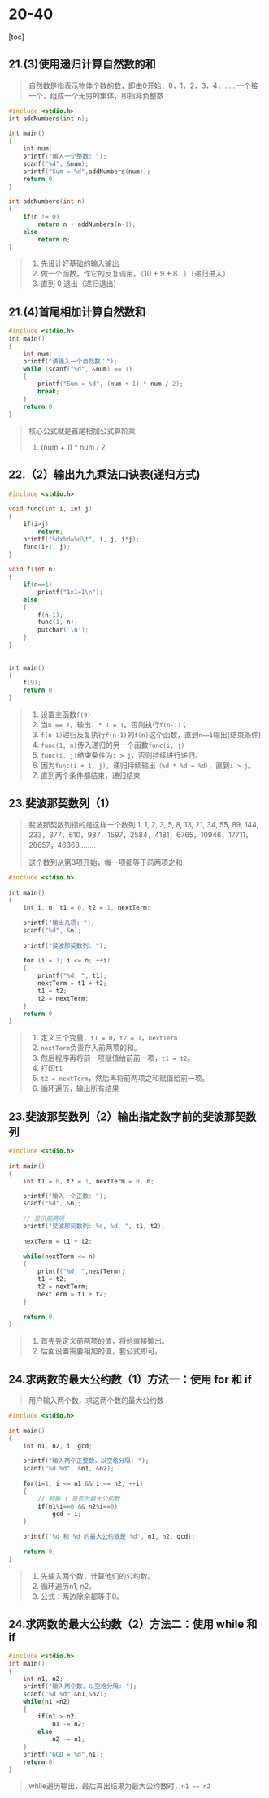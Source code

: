 # 20-40

[toc]

## 21.(3)使用递归计算自然数的和

> 自然数是指表示物体个数的数，即由0开始，0，1，2，3，4，……一个接一个，组成一个无穷的集体，即指非负整数

```c
#include <stdio.h>
int addNumbers(int n);
 
int main()
{
    int num;
    printf("输入一个整数: ");
    scanf("%d", &num);
    printf("Sum = %d",addNumbers(num));
    return 0;
}
 
int addNumbers(int n)
{
    if(n != 0)
        return n + addNumbers(n-1);
    else
        return n;
}
```

> 1. 先设计好基础的输入输出
> 2. 做一个函数，作它的反复调用。（10 + 9 + 8...）（递归进入）
> 3. 直到 0 退出（递归退出）

## 21.(4)首尾相加计算自然数和

```c
#include <stdio.h>
int main()
{
    int num;
    printf("请输入一个自然数：");
    while (scanf("%d", &num) == 1)
    {
        printf("Sum = %d", (num + 1) * num / 2);
        break;
    }
    return 0;
}
```

> 核心公式就是首尾相加公式算阶乘
>
> 1. (num + 1) * num / 2

## 22.（2）输出九九乘法口诀表(递归方式)

```c
#include <stdio.h>
 
void func(int i, int j)
{
    if(i>j)
        return;
    printf("%dx%d=%d\t", i, j, i*j);
    func(i+1, j);
}
 
void f(int n)
{
    if(n==1)
        printf("1x1=1\n");
    else
    {
        f(n-1);
        func(1, n);
        putchar('\n');
    }
}
 
 
int main()
{
    f(9);
    return 0;
}
```

> 1. 设置主函数`f(9)`
> 2. 当`n == 1`，输出`1 * 1 = 1`。否则执行`f(n-1)`；
> 3. `f(n-1)`递归反复执行`f(n-1)`的`f(n)`这个函数，直到`n==1`输出(结束条件)
> 4. `func(1, n)`传入递归的另一个函数`func(i, j)`
> 5. `func(i, j)`结束条件为`i > j`，否则持续进行递归。
> 6. 因为`func(i + 1, j)`，递归持续输出`（%d * %d = %d）`，直到`i > j`。
> 7. 直到两个条件都结束，递归结束

## 23.斐波那契数列（1）

> 斐波那契数列指的是这样一个数列 1, 1, 2, 3, 5, 8, 13, 21, 34, 55, 89, 144, 233，377，610，987，1597，2584，4181，6765，10946，17711，28657，46368........
>
> 这个数列从第3项开始，每一项都等于前两项之和

```c
#include <stdio.h>
 
int main()
{
    int i, n, t1 = 0, t2 = 1, nextTerm;
 
    printf("输出几项: ");
    scanf("%d", &n);
 
    printf("斐波那契数列: ");
 
    for (i = 1; i <= n; ++i)
    {
        printf("%d, ", t1);
        nextTerm = t1 + t2;
        t1 = t2;
        t2 = nextTerm;
    }
    return 0;
}
```

> 1. 定义三个变量，`t1 = 0`，`t2 = 1`，`nextTern`
> 2. `nextTerm`负责存入前两项的和。
> 3. 然后程序再将前一项赋值给前前一项，`t1 = t2`。
> 4. 打印`t1`
> 5. `t2 = nextTerm`，然后再将前两项之和赋值给前一项。
> 6. 循环遍历，输出所有结果

## 23.斐波那契数列（2）输出指定数字前的斐波那契数列

```c
#include <stdio.h>
 
int main()
{
    int t1 = 0, t2 = 1, nextTerm = 0, n;

    printf("输入一个正数: ");
    scanf("%d", &n);
 
    // 显示前两项
    printf("斐波那契数列: %d, %d, ", t1, t2);
 
    nextTerm = t1 + t2;
 
    while(nextTerm <= n)
    {
        printf("%d, ",nextTerm);
        t1 = t2;
        t2 = nextTerm;
        nextTerm = t1 + t2;
    }
    
    return 0;
}
```

> 1. 首先先定义前两项的值，将他直接输出。
> 2. 后面设置需要相加的值，套公式即可。

## 24.求两数的最大公约数（1）方法一：使用 for 和 if

> 用户输入两个数，求这两个数的最大公约数

```c
#include <stdio.h>
 
int main()
{
    int n1, n2, i, gcd;
 
    printf("输入两个正整数，以空格分隔: ");
    scanf("%d %d", &n1, &n2);
 
    for(i=1; i <= n1 && i <= n2; ++i)
    {
        // 判断 i 是否为最大公约数
        if(n1%i==0 && n2%i==0)
            gcd = i;
    }
 
    printf("%d 和 %d 的最大公约数是 %d", n1, n2, gcd);
 
    return 0;
}
```

> 1. 先输入两个数，计算他们的公约数。
> 2. 循环遍历n1, n2。
> 3. 公式：两边除余都等于0。

## 24.求两数的最大公约数（2）方法二：使用 while 和 if

```c
#include <stdio.h>
int main()
{
    int n1, n2;
    printf("输入两个数，以空格分隔: ");
    scanf("%d %d",&n1,&n2);
    while(n1!=n2)
    {
        if(n1 > n2)
            n1 -= n2;
        else
            n2 -= n1;
    }
    printf("GCD = %d",n1);
    return 0;
}
```

> whlie遍历输出，最后算出结果为最大公约数时，`n1 == n2`
>
> 
